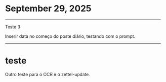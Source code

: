# September 29, 2025

---

Teste 3

Inserir data no começo do poste diário, testando com o prompt.

---

# teste

Outro teste para o OCR e o zettel-update.